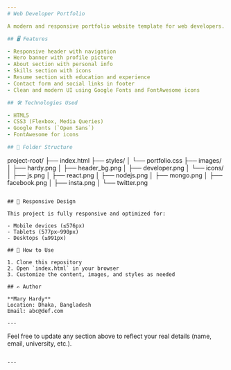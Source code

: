 ```yaml
---
# Web Developer Portfolio

A modern and responsive portfolio website template for web developers. This project showcases a professional developer's profile, including skills, resume, and contact form. Built with HTML5 and CSS3, it follows clean design practices and responsive layout techniques.

## 🖥️ Features

- Responsive header with navigation
- Hero banner with profile picture
- About section with personal info
- Skills section with icons
- Resume section with education and experience
- Contact form and social links in footer
- Clean and modern UI using Google Fonts and FontAwesome icons

## 🛠️ Technologies Used

- HTML5
- CSS3 (Flexbox, Media Queries)
- Google Fonts (`Open Sans`)
- FontAwesome for icons

## 📁 Folder Structure

```

project-root/
├── index.html
├── styles/
│   └── portfolio.css
├── images/
│   ├── hardy.png
│   ├── header\_bg.png
│   ├── developer.png
│   └── icons/
│       ├── js.png
│       ├── react.png
│       ├── nodejs.png
│       ├── mongo.png
│       ├── facebook.png
│       ├── insta.png
│       └── twitter.png

```

## 📱 Responsive Design

This project is fully responsive and optimized for:

- Mobile devices (≤576px)
- Tablets (577px–990px)
- Desktops (≥991px)

## 🚀 How to Use

1. Clone this repository
2. Open `index.html` in your browser
3. Customize the content, images, and styles as needed

## ✍️ Author

**Mary Hardy**  
Location: Dhaka, Bangladesh  
Email: abc@def.com  

---
```


Feel free to update any section above to reflect your real details (name, email, university, etc.).
```

---
